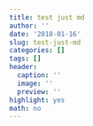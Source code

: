 ```yaml
---
title: test just md
author: ''
date: '2018-01-16'
slug: test-just-md
categories: []
tags: []
header:
  caption: ''
  image: ''
  preview: ''
highlight: yes
math: no
---
```


